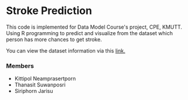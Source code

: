 # Stroke Prediction
This code is implemented for Data Model Course's project, CPE, KMUTT. Using R programming to predict and visualize from the dataset which person has more chances to get stroke.

You can view the dataset information via this [link.](https://www.kaggle.com/kylegarner/stroke-visualization-and-logistic-regression)

### Members
- Kittipol Neamprasertporn
- Thanasit Suwanposri
- Siriphorn Jarisu